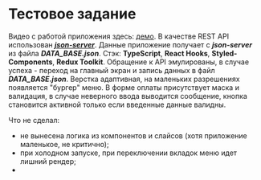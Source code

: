 # Тестовое задание
Видео с работой приложения здесь: [демо](https://youtu.be/8Q1WXoCWqNs).
В качестве REST API использован [***json-server***](https://www.npmjs.com/package/json-server).
Данные приложение получает с ***json-server*** из файла ***DATA_BASE.json***.
Стэк: __TypeScript__, **React Hooks**, **Styled-Components**, **Redux Toolkit**.
Обращение к API эмулированы, в случае успеха - переход на главный экран и запись данных в файл ***DATA_BASE.json***.
Верстка адаптивная, на маленьких разрешениях появляется "бургер" меню.
В форме оплаты присутствует маска и валидация, в случае неверного ввода выводится сообщение, 
кнопка становится активной только если введенные данные валидны.

Что не сделал:
 - не вынесена логика из компонентов и слайсов (хотя приложение маленькое, не критично);
 - при холодном запуске, при переключении вкладок меню идет лишний рендер;
 - 
